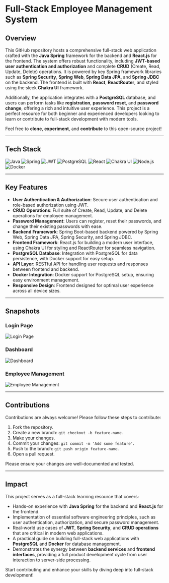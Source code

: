 # Full-Stack Employee Management System

## Overview

This GitHub repository hosts a comprehensive full-stack web application crafted with the **Java Spring** framework for the backend and **React.js** for the frontend. The system offers robust functionality, including **JWT-based user authentication and authorization** and complete **CRUD** (Create, Read, Update, Delete) operations. It is powered by key Spring framework libraries such as **Spring Security**, **Spring Web**, **Spring Data JPA**, and **Spring JDBC** on the backend. The frontend is built with **React**, **ReactRouter**, and styled using the sleek **Chakra UI** framework. 

Additionally, the application integrates with a **PostgreSQL** database, and users can perform tasks like **registration**, **password reset**, and **password change**, offering a rich and intuitive user experience. This project is a perfect resource for both beginner and experienced developers looking to learn or contribute to full-stack development with modern tools.

Feel free to **clone**, **experiment**, and **contribute** to this open-source project!

---

## Tech Stack

![Java](https://img.shields.io/badge/Java-ED8B00?style=for-the-badge&logo=java&logoColor=white)
![Spring](https://img.shields.io/badge/Spring-6DB33F?style=for-the-badge&logo=spring&logoColor=white)
![JWT](https://img.shields.io/badge/JWT-000000?style=for-the-badge&logo=JSON%20web%20tokens)
![PostgreSQL](https://img.shields.io/badge/PostgresSQL-316192?style=for-the-badge&logo=postgresql&logoColor=white)
![React](https://img.shields.io/badge/React-61DAFB?style=for-the-badge&logo=react&logoColor=black)
![Chakra UI](https://img.shields.io/badge/Chakra%20UI-319795?style=for-the-badge&logo=chakra%20ui&logoColor=white)
![Node.js](https://img.shields.io/badge/Node.js-43853D?style=for-the-badge&logo=node.js&logoColor=white)
![Docker](https://img.shields.io/badge/Docker-2496ED?style=for-the-badge&logo=docker&logoColor=white)

---

## Key Features

- **User Authentication & Authorization**: Secure user authentication and role-based authorization using JWT.
- **CRUD Operations**: Full suite of Create, Read, Update, and Delete operations for employee management.
- **Password Management**: Users can register, reset their passwords, and change their existing passwords with ease.
- **Backend Framework**: Spring Boot-based backend powered by Spring Web, Spring Data JPA, Spring Security, and Spring JDBC.
- **Frontend Framework**: React.js for building a modern user interface, using Chakra UI for styling and ReactRouter for seamless navigation.
- **PostgreSQL Database**: Integration with PostgreSQL for data persistence, with Docker support for easy setup.
- **API Layer**: RESTful API for handling user requests and responses between frontend and backend.
- **Docker Integration**: Docker support for PostgreSQL setup, ensuring easy environment management.
- **Responsive Design**: Frontend designed for optimal user experience across all device sizes.

---

## Snapshots

### Login Page
![Login Page](./screenshots/login.png)

### Dashboard
![Dashboard](./screenshots/dashboard.png)

### Employee Management
![Employee Management](./screenshots/employees.png)

---

## Contributions

Contributions are always welcome! Please follow these steps to contribute:

1. Fork the repository.
2. Create a new branch: `git checkout -b feature-name`.
3. Make your changes.
4. Commit your changes: `git commit -m 'Add some feature'`.
5. Push to the branch: `git push origin feature-name`.
6. Open a pull request.

Please ensure your changes are well-documented and tested.

---

## Impact

This project serves as a full-stack learning resource that covers:

- Hands-on experience with **Java Spring** for the backend and **React.js** for the frontend.
- Implementation of essential software engineering principles, such as user authentication, authorization, and secure password management.
- Real-world use cases of **JWT**, **Spring Security**, and **CRUD operations** that are critical in modern web applications.
- A practical guide on building full-stack web applications with **PostgreSQL** and **Docker** for database management.
- Demonstrates the synergy between **backend services** and **frontend interfaces**, providing a full product development cycle from user interaction to server-side processing.

Start contributing and enhance your skills by diving deep into full-stack development!

